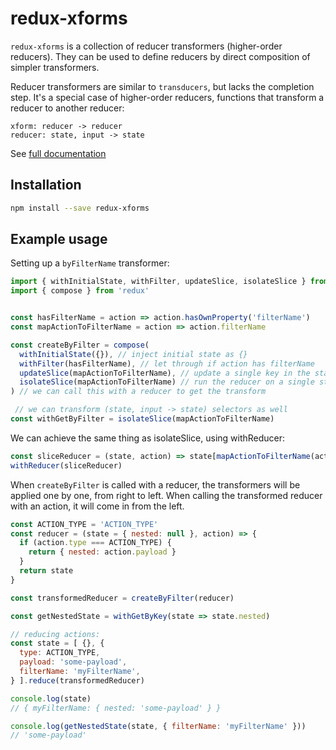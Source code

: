 # redux-xforms

`redux-xforms` is a collection of reducer transformers (higher-order reducers). They can be used to define reducers by direct composition of simpler transformers.

Reducer transformers are similar to `transducers`, but lacks the completion step. It's a special case of higher-order reducers, functions that transform a reducer to another reducer:

```
xform: reducer -> reducer
reducer: state, input -> state
```

See [full documentation](http://mhelmer.github.io/redux-xforms)

## Installation

```bash
npm install --save redux-xforms
```

## Example usage

Setting up a `byFilterName` transformer:

```js
import { withInitialState, withFilter, updateSlice, isolateSlice } from 'redux-xforms'
import { compose } from 'redux'


const hasFilterName = action => action.hasOwnProperty('filterName')
const mapActionToFilterName = action => action.filterName

const createByFilter = compose(
  withInitialState({}), // inject initial state as {}
  withFilter(hasFilterName), // let through if action has filterName
  updateSlice(mapActionToFilterName), // update a single key in the state with the result of the next reducer
  isolateSlice(mapActionToFilterName) // run the reducer on a single state slice
) // we can call this with a reducer to get the transform

 // we can transform (state, input -> state) selectors as well
const withGetByFilter = isolateSlice(mapActionToFilterName)
```

We can achieve the same thing as isolateSlice, using withReducer:

```javascript
const sliceReducer = (state, action) => state[mapActionToFilterName(action.filterName)]
withReducer(sliceReducer)
```
When `createByFilter` is called with a reducer, the transformers will be applied one by one, from right to left.
When calling the transformed reducer with an action, it will come in from the left.

```js
const ACTION_TYPE = 'ACTION_TYPE'
const reducer = (state = { nested: null }, action) => {
  if (action.type === ACTION_TYPE) {
    return { nested: action.payload }
  }
  return state
}

const transformedReducer = createByFilter(reducer)

const getNestedState = withGetByKey(state => state.nested)

// reducing actions:
const state = [ {}, {
  type: ACTION_TYPE,
  payload: 'some-payload',
  filterName: 'myFilterName',
} ].reduce(transformedReducer)

console.log(state)
// { myFilterName: { nested: 'some-payload' } }

console.log(getNestedState(state, { filterName: 'myFilterName' }))
// 'some-payload'
```
